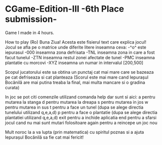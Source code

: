 # CGame-Edition-III -6th Place submission-
Game I made in 4 hours.

 How to play (Ro)
Buna Ziua!
Acesta este fisierul text care explica jocul!
Jocul se afla pe o matrice unde diferite litere inseamna ceva:
-^o^ este iepurasul
-000 inseamna zona defrisata
-TNL inseamna zona in care a fost facut tunelul
-ZTN inseamna restul zonei afectate de tunel
-PMC inseamna plantatie cu morcovi
-XYZ inseamna un numar in intervalul [200,500]

Scopul jucatorului este sa obtina un punctaj cat mai mare care se bazeaza pe cat defriseaza si cat planteaza
(Scorul este mai mare cand Iepurașul Bocănilă are mai putina treaba la final, mai multa mancare si o gradina curata)

In joc se pot citi comenzile utilizand comanda help dar sunt si aici:
a pentru mutarea la stanga
d pentru mutarea la dreapa
s pentru mutarea in jos
w pentru mutarea in sus
t pentru a face un tunel (dupa se alege directia tunelului utilizand q,e,a,d)
p pentru a face o plantatie (dupa se alege directia plantatiei utilizand q,e,a,d)
exit pentru a inchide aplicatia
end pentru a sfarsi jocul cand nu mai sunt mutari folositoare
again pentru a reincepe un joc nou

Mult noroc la a va lupta (prin matematica) cu spiritul poznas si a ajuta Iepurașul Bocănilă sa fie cat mai fericit!
